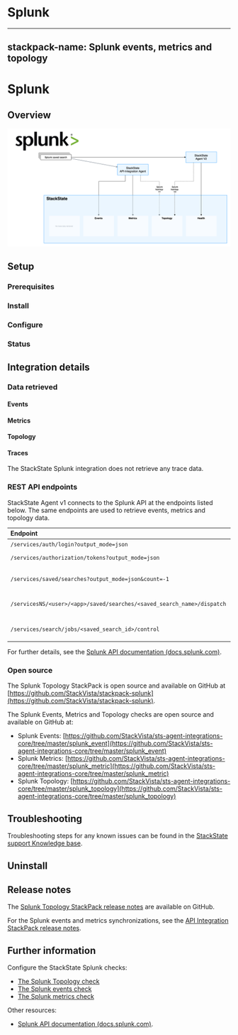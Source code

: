 # Splunk

---
stackpack-name: Splunk events, metrics and topology
---

# Splunk

## Overview



![Data flow](/.gitbook/assets/stackpack-splunk.png)


## Setup

### Prerequisites


### Install


### Configure


### Status



## Integration details

### Data retrieved

#### Events



#### Metrics



#### Topology


#### Traces

The StackState Splunk integration does not retrieve any trace data.

### REST API endpoints

StackState Agent v1 connects to the Splunk API at the endpoints listed below. The same endpoints are used to retrieve events, metrics and topology data.

| Endpoint | Description |
|:--- |:--- |
| `/services/auth/login?output_mode=json` | Auth login |
| `/services/authorization/tokens?output_mode=json` | Create token |
| `/services/saved/searches?output_mode=json&count=-1` | List of saved searches |
| `/servicesNS/<user>/<app>/saved/searches/<saved_search_name>/dispatch` | Dispatch the saved search |
| `/services/search/jobs/<saved_search_id>/control` | Finalize the saved search |

For further details, see the [Splunk API documentation \(docs.splunk.com\)](https://docs.splunk.com/Documentation/Splunk/8.1.3/RESTREF/RESTprolog).

### Open source

The Splunk Topology StackPack is open source and available on GitHub at [https://github.com/StackVista/stackpack-splunk](https://github.com/StackVista/stackpack-splunk).

The Splunk Events, Metrics and Topology checks are open source and available on GitHub at:

* Splunk Events: [https://github.com/StackVista/sts-agent-integrations-core/tree/master/splunk_event](https://github.com/StackVista/sts-agent-integrations-core/tree/master/splunk_event)
* Splunk Metrics: [https://github.com/StackVista/sts-agent-integrations-core/tree/master/splunk_metric](https://github.com/StackVista/sts-agent-integrations-core/tree/master/splunk_metric)
* Splunk Topology: [https://github.com/StackVista/sts-agent-integrations-core/tree/master/splunk_topology](https://github.com/StackVista/sts-agent-integrations-core/tree/master/splunk_topology)

## Troubleshooting

Troubleshooting steps for any known issues can be found in the [StackState support Knowledge base](https://support.stackstate.com/hc/en-us/search?category=360002777619&filter_by=knowledge_base&query=Splunk).

## Uninstall


## Release notes

The [Splunk Topology StackPack release notes](https://github.com/StackVista/stackpack-splunk/blob/master/RELEASE.md) are available on GitHub.

For the Splunk events and metrics synchronizations, see the [API Integration StackPack release notes](/stackpacks/integrations/api-integration.md#release-notes).

## Further information

Configure the StackState Splunk checks:
* [The Splunk Topology check](/stackpacks/integrations/new_splunk/splunk_topology.md)
* [The Splunk events check](/stackpacks/integrations/new_splunk/splunk_event.md)
* [The Splunk metrics check](/stackpacks/integrations/new_splunk/splunk_metric.md)

Other resources:
* [Splunk API documentation \(docs.splunk.com\)](https://docs.splunk.com/Documentation/Splunk/8.1.3/RESTREF/RESTprolog).